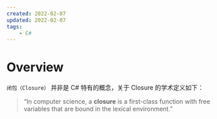 ```yaml
---
created: 2022-02-07
updated: 2022-02-07
tags:
    - C#
---
```


# Overview

`闭包（Closure）` 并非是 C# 特有的概念，关于 Closure 的学术定义如下：
> “In computer science, a **closure** is a first-class function with free variables that are bound in the lexical environment.”
